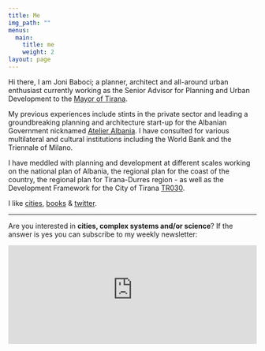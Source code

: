 ```yaml
---
title: Me
img_path: ""
menus:
  main:
    title: me
    weight: 2
layout: page
---
```

Hi there, I am Joni Baboci; a planner, architect and all-around urban enthusiast currently working as the Senior Advisor for Planning and Urban Development to the [Mayor of Tirana](http://www.tirana.al). 

My previous experiences include stints in the private sector and leading a groundbreaking planning and architecture start-up for the Albanian Government nicknamed [Atelier Albania](http://planifikimi.gov.al/index.php?id=a1r&L=2). I have consulted for various multilateral and cultural institutions including the World Bank and the Triennale of Milano. 

I have meddled with planning and development at different scales working on the national plan of Albania, the regional plan for the coast of the country, the regional plan for Tirana-Durres region - as well as the Development Framework for the City of Tirana [TR030](https://tirana.al/artikull/plani-i-pergjithshem-vendor).

I like [cities](https://thinkthinkthink.substack.com/), [books](https://www.goodreads.com/dbaboci) & [twitter](https://twitter.com/dbaboci).



- - -

Are you interested in **cities, complex systems and/or science**? If the answer is yes you can subscribe to my weekly newsletter:

<iframe src="https://thinkthinkthink.substack.com/embed" width="100%" height="200" style="border:0px solid #EEE; background:white;" frameborder="0" scrolling="no"></iframe>